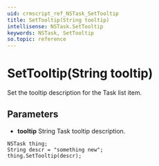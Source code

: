 ```yaml
---
uid: crmscript_ref_NSTask_SetTooltip
title: SetTooltip(String tooltip)
intellisense: NSTask.SetTooltip
keywords: NSTask, SetTooltip
so.topic: reference
---
```


# SetTooltip(String tooltip)

Set the tooltip description for the Task list item.

## Parameters

* **tooltip** String Task tooltip description.

```crmscript
NSTask thing;
String descr = "something new";
thing.SetTooltip(descr);
```

